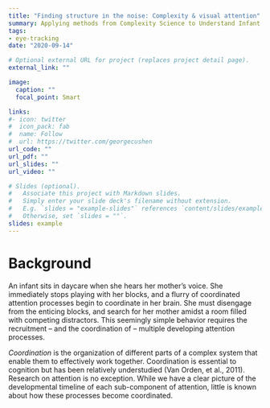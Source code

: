 ```yaml
---
title: "Finding structure in the noise: Complexity & visual attention"
summary: Applying methods from Complexity Science to Understand Infant Attention
tags:
- eye-tracking
date: "2020-09-14"

# Optional external URL for project (replaces project detail page).
external_link: ""

image:
  caption: ""
  focal_point: Smart

links:
#- icon: twitter
#  icon_pack: fab
#  name: Follow
#  url: https://twitter.com/georgecushen
url_code: ""
url_pdf: ""
url_slides: ""
url_video: ""

# Slides (optional).
#   Associate this project with Markdown slides.
#   Simply enter your slide deck's filename without extension.
#   E.g. `slides = "example-slides"` references `content/slides/example-slides.md`.
#   Otherwise, set `slides = ""`.
slides: example
---
```


# Background  
An infant sits in daycare when she hears her mother’s voice. She immediately stops playing with her blocks, and a flurry of coordinated attention processes begin to coordinate in her brain. She must disengage from the enticing blocks, and search for her mother amidst a room filled with competing distractors. This seemingly simple behavior requires the recruitment – and the coordination of – multiple developing attention processes.

<i>Coordination</i> is the organization of different parts of a complex system that enable them to effectively work together. Coordination is essential to cognition but has been relatively understudied (Van Orden, et al., 2011). Research on attention is no exception. While we have a clear picture of the developmental timeline of each sub-component of attention, little is known about how these processes become coordinated.